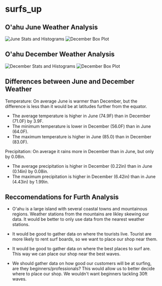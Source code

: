 # surfs_up

## O'ahu June Weather Analysis
![June Stats and Histograms](https://github.com/Calistic/surfs_up/blob/master/Pictures/June1.PNG)
![December Box Plot](https://github.com/Calistic/surfs_up/blob/master/Pictures/June2.PNG)

## O'ahu December Weather Analysis
![December Stats and Histograms](https://github.com/Calistic/surfs_up/blob/master/Pictures/December1.PNG)
![December Box Plot](https://github.com/Calistic/surfs_up/blob/master/Pictures/December2.PNG)

## Differences between June and December Weather
Temperature: 
On average June is warmer than December, but the difference is less than it would be at latitudes further from the equator.
- The average temperature is higher in June (74.9F) than in December (71.0F) by 3.9F.
- The minimum temperature is lower in December (56.0F) than in June (64.0F).
- The maximum temperature is higher in June (85.0) than in December (83.0F).

Precipitation:
On average it rains more in December than in June, but only by 0.08in.
- The average precipitation is higher in December (0.22in) than in June (0.14in) by 0.08in.
- The maximum precipitation is higher in December (6.42in) than in June (4.43in) by 1.99in.

## Reccomendations for Furth Analysis
- O'ahu is a large island with several coastal towns and mountainous regions. Weather stations from the mountains are likley skewing our data. It would be better to only use data from the nearest weather stations.

- It would be good to gather data on where the tourists live. Tourist are more likely to rent surf boards, so we want to place our shop near them.

- It would be good to gather data on where the best places to surf are. This way we can place our shop near the best waves.

- We should gather data on how good our customers will be at surfing, are they beginners/professionals? This would allow us to better decide where to place our shop. We wouldn't want beginners tackling 30ft waves.
